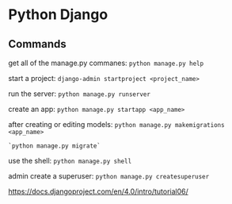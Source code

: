 # Python Django

## Commands

get all of the manage.py commanes:
    `python manage.py help`

start a project: 
    `django-admin startproject <project_name>`

run the server: 
    `python manage.py runserver`

create an app: 
    `python manage.py startapp <app_name>`

after creating or editing models:
    `python manage.py makemigrations <app_name>`
    
    `python manage.py migrate`
    
use the shell:
    `python manage.py shell`

admin create a superuser:
    `python manage.py createsuperuser`


https://docs.djangoproject.com/en/4.0/intro/tutorial06/
